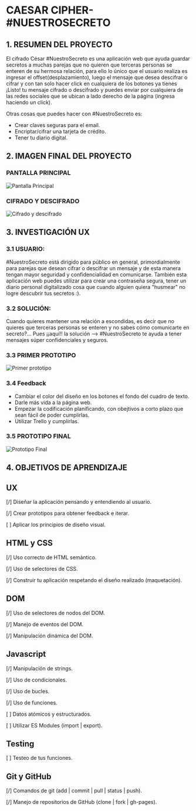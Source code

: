 # CAESAR CIPHER-#NUESTROSECRETO

## 1. RESUMEN DEL PROYECTO

El cifrado César #NuestroSecreto es una aplicación web que ayuda guardar secretos
a muchas parejas que no quieren que terceras personas se enteren de su hermosa
relación, para ello lo único que el usuario realiza es ingresar el offset(desplazamiento),
luego el mensaje que desea descifrar o cifrar y con tan solo hacer click en cualquiera de los
botones ya tienes ¡Listo! tu mensaje cifrado o descifrado y puedes enviar por cualquiera
de las redes sociales que se ubican a lado derecho de la página (ingresa haciendo un click).

Otras cosas que puedes hacer con #NuestroSecreto es:

* Crear claves seguras para el email.
* Encriptar/cifrar una tarjeta de crédito.
* Tener tu diario digital.

## 2. IMAGEN FINAL DEL PROYECTO
### PANTALLA PRINCIPAL
![Pantalla Principal](pan1.png)

### CIFRADO Y DESCIFRADO
![Cifrado y descifrado](pan2.png)

## 3. INVESTIGACIÓN UX
### 3.1 USUARIO:
#NuestroSecreto está dirigido para público en general, primordialmente para parejas que desean cifrar o descifrar un mensaje y de esta manera tengan mayor seguridad y confidencialidad en comunicarse. También esta aplicación web puedes utilizar para crear una contraseña segura, tener un diario personal digitalizado cosa que cuando alguien quiera "husmear" no logre descubrir tus secretos :).

### 3.2 SOLUCIÓN:
Cuando quieres mantener una relación a escondidas, es decir que no quieres que terceras personas se enteren y no sabes cómo comunicarte en secreto?... Pues ¡¡aquí!! la solución --> #NuestroSecreto te ayuda a tener mensajes súper confidenciales y seguros.

### 3.3 PRIMER PROTOTIPO
![Primer prototipo](prototipo1.jpg)

### 3.4 Feedback
- Cambiar el color del diseño en los botones el fondo del cuadro de texto.
- Darle más vida a la página web.
- Empezar la codificación planificando, con obejtivos a corto plazo que sean fácil de poder cumplirlas.
- Utilizar Trello y cumplirlas.

### 3.5 PROTOTIPO FINAL
![Prototipo Final](prototipo2.PNG)

## 4. OBJETIVOS DE APRENDIZAJE
## UX
[/] Diseñar la aplicación pensando y entendiendo al usuario.

[/] Crear prototipos para obtener feedback e iterar.

[ ] Aplicar los principios de diseño visual.

## HTML y CSS
[/] Uso correcto de HTML semántico.

[/] Uso de selectores de CSS.

[/] Construir tu aplicación respetando el diseño realizado (maquetación).

## DOM
[/] Uso de selectores de nodos del DOM.

[/] Manejo de eventos del DOM.

[/] Manipulación dinámica del DOM.

## Javascript
[/] Manipulación de strings.

[/] Uso de condicionales.

[/] Uso de bucles.

[/] Uso de funciones.

[ ] Datos atómicos y estructurados.

[ ] Utilizar ES Modules (import | export).

## Testing
[ ] Testeo de tus funciones.

## Git y GitHub
[/] Comandos de git (add | commit | pull | status | push).

[/] Manejo de repositorios de GitHub (clone | fork | gh-pages).